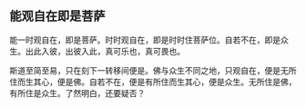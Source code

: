 ##  能观自在即是菩萨

能一时观自在，即是菩萨。时时观自在，即是时时住菩萨位。自若不在，即是众生。出此入彼，出彼入此，真可乐也，真可畏也。

斯道至简至易，只在刻下一转移间便是。佛与众生不同之地，只观自在，便是无所住而生其心，便是佛。自若不在，便是有所住而生其心，便是众生。无所住是佛，有所住是众生。了然明白，还要疑否？
